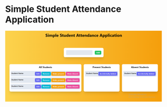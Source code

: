 # Simple Student Attendance Application

![Simple Student Attendance Application](./src/assets/student-attendance-application.png)

